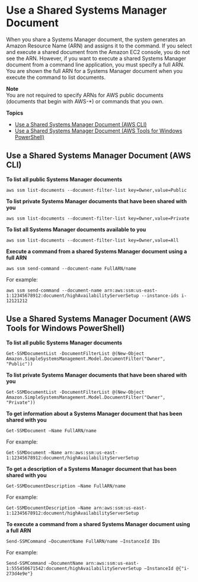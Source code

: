 # Use a Shared Systems Manager Document<a name="ssm-using-shared"></a>

When you share a Systems Manager document, the system generates an Amazon Resource Name \(ARN\) and assigns it to the command\. If you select and execute a shared document from the Amazon EC2 console, you do not see the ARN\. However, if you want to execute a shared Systems Manager document from a command line application, you must specify a full ARN\. You are shown the full ARN for a Systems Manager document when you execute the command to list documents\. 

**Note**  
You are not required to specify ARNs for AWS public documents \(documents that begin with AWS\-\*\) or commands that you own\.

**Topics**
+ [Use a Shared Systems Manager Document \(AWS CLI\)](#ssm-using-shared-cli)
+ [Use a Shared Systems Manager Document \(AWS Tools for Windows PowerShell\)](#ssm-using-shared-ps)

## Use a Shared Systems Manager Document \(AWS CLI\)<a name="ssm-using-shared-cli"></a>

**To list all public Systems Manager documents**

```
aws ssm list-documents --document-filter-list key=Owner,value=Public
```

**To list private Systems Manager documents that have been shared with you**

```
aws ssm list-documents --document-filter-list key=Owner,value=Private
```

**To list all Systems Manager documents available to you**

```
aws ssm list-documents --document-filter-list key=Owner,value=All
```

**Execute a command from a shared Systems Manager document using a full ARN**

```
aws ssm send-command --document-name FullARN/name
```

For example:

```
aws ssm send-command --document-name arn:aws:ssm:us-east-1:12345678912:document/highAvailabilityServerSetup --instance-ids i-12121212
```

## Use a Shared Systems Manager Document \(AWS Tools for Windows PowerShell\)<a name="ssm-using-shared-ps"></a>

**To list all public Systems Manager documents**

```
Get-SSMDocumentList -DocumentFilterList @(New-Object Amazon.SimpleSystemsManagement.Model.DocumentFilter("Owner", "Public"))
```

**To list private Systems Manager documents that have been shared with you**

```
Get-SSMDocumentList -DocumentFilterList @(New-Object Amazon.SimpleSystemsManagement.Model.DocumentFilter("Owner", "Private"))
```

**To get information about a Systems Manager document that has been shared with you**

```
Get-SSMDocument –Name FullARN/name
```

For example:

```
Get-SSMDocument –Name arn:aws:ssm:us-east-1:12345678912:document/highAvailabilityServerSetup
```

**To get a description of a Systems Manager document that has been shared with you**

```
Get-SSMDocumentDescription –Name FullARN/name
```

For example:

```
Get-SSMDocumentDescription –Name arn:aws:ssm:us-east-1:12345678912:document/highAvailabilityServerSetup
```

**To execute a command from a shared Systems Manager document using a full ARN**

```
Send-SSMCommand –DocumentName FullARN/name –InstanceId IDs
```

For example:

```
Send-SSMCommand –DocumentName arn:aws:ssm:us-east-1:555450671542:document/highAvailabilityServerSetup –InstanceId @{"i-273d4e9e"}
```